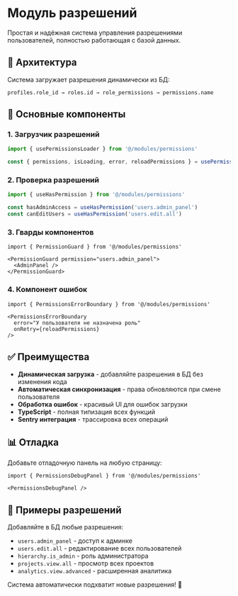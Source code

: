 # Модуль разрешений

Простая и надёжная система управления разрешениями пользователей, полностью работающая с базой данных.

## 🔄 Архитектура

Система загружает разрешения динамически из БД:
```
profiles.role_id → roles.id → role_permissions → permissions.name
```

## 🚀 Основные компоненты

### 1. Загрузчик разрешений
```ts
import { usePermissionsLoader } from '@/modules/permissions'

const { permissions, isLoading, error, reloadPermissions } = usePermissionsLoader()
```

### 2. Проверка разрешений
```ts
import { useHasPermission } from '@/modules/permissions'

const hasAdminAccess = useHasPermission('users.admin_panel')
const canEditUsers = useHasPermission('users.edit.all')
```

### 3. Гварды компонентов
```tsx
import { PermissionGuard } from '@/modules/permissions'

<PermissionGuard permission="users.admin_panel">
  <AdminPanel />
</PermissionGuard>
```

### 4. Компонент ошибок
```tsx
import { PermissionsErrorBoundary } from '@/modules/permissions'

<PermissionsErrorBoundary 
  error="У пользователя не назначена роль"
  onRetry={reloadPermissions}
/>
```

## ✅ Преимущества

- **Динамическая загрузка** - добавляйте разрешения в БД без изменения кода
- **Автоматическая синхронизация** - права обновляются при смене пользователя  
- **Обработка ошибок** - красивый UI для ошибок загрузки
- **TypeScript** - полная типизация всех функций
- **Sentry интеграция** - трассировка всех операций

## 📊 Отладка

Добавьте отладочную панель на любую страницу:
```tsx
import { PermissionsDebugPanel } from '@/modules/permissions'

<PermissionsDebugPanel />
```

## 🔧 Примеры разрешений

Добавляйте в БД любые разрешения:
- `users.admin_panel` - доступ к админке
- `users.edit.all` - редактирование всех пользователей  
- `hierarchy.is_admin` - роль администратора
- `projects.view.all` - просмотр всех проектов
- `analytics.view.advanced` - расширенная аналитика

Система автоматически подхватит новые разрешения! 🎉